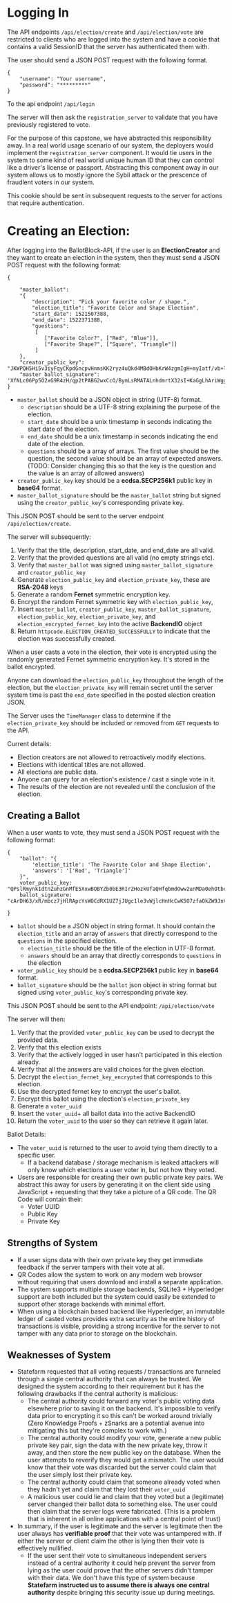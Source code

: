 # Logging In
The API endpoints ``/api/election/create`` and ``/api/election/vote`` are restricted to clients who are logged into the system and have a cookie that contains a valid SessionID
that the server has authenticated them with.

The user should send a JSON POST request with the following format.
```
{
    "username": "Your username",
    "password": "*********"
}
```

To the api endpoint ``/api/login``

The server will then ask the ``registration_server`` to validate that you have previously registered to vote.

For the purpose of this capstone, we have abstracted this responsibility away. In a real world usage scenario of our system, the deployers would implement the ``registration_server`` component. It would tie users in the system to some kind of real world unique human ID that they can control like a driver's license or passport. Abstracting this component away in our system allows us to mostly ignore the Sybil attack or the prescence of fraudlent voters in our system.

This cookie should be sent in subsequent requests to the server for actions that require authentication.

# Creating an Election:
After logging into the BallotBlock-API, if the user is an **ElectionCreator** and
they want to create an election in the system, then they must send a JSON POST
request with the following format:

```
{

    "master_ballot":
    "{
        "description": "Pick your favorite color / shape.",
        "election_title": "Favorite Color and Shape Election",
        "start_date": 1521507388,
        "end_date": 1522371388,
        "questions":
         [
            ["Favorite Color?", ["Red", "Blue"]],
            ["Favorite Shape?", ["Square", "Triangle"]]
         ]
    },
    "creator_public_key": "JKWPQH5Hi5v3iyFqyCKpdGncpvHnmsKK2ryz4uQkd4MBdOHbKrW4zgmIgH+myIatf/vb+l5eb0f79BGbMBc1jg==",
    "master_ballot_signature": 'XfNLc06Pp5O2xG9R4zH/qp2tPABG2wxCcO/BymLsRMATALnhdmrtX32sI+KaGgLhAriWgg2dm5wpeuk2bkmg8w=='
}
```

* ``master_ballot`` should be a JSON object in string (UTF-8) format.
    * ``description`` should be a UTF-8 string explaining the purpose of the election.
    * ``start_date`` should be a unix timestamp in seconds indicating the start date of the election.
    * ``end_date`` should be a unix timestamp in seconds indicating the end date of the election.
    * ``questions`` should be a array of arrays. The first value should be the question, the second value should be an array of expected answers. (TODO: Consider changing this so that the key is the question and the value is an array of allowed answers)
* ``creator_public_key`` key should be a **ecdsa.SECP256k1** public key in **base64** format.
* ``master_ballot_signature`` should be the ``master_ballot`` string but signed using the ``creator_public_key``'s corresponding private key.

This JSON POST should be sent to the server endpoint ```/api/election/create```.

The server will subsequently:

1. Verify that the title, description, start_date, and end_date are all valid.
2. Verify that the provided questions are all valid (no empty strings etc).
3. Verify that ``master_ballot`` was signed using ``master_ballot_signature`` and ``creator_public_key``
4. Generate ``election_public_key`` and ``election_private_key``, these are **RSA-2048** keys 
5. Generate a random **Fernet** symmetric encryption key.
6. Encrypt the random Fernet symmetric key with ``election_public_key``,
7. Insert ``master_ballot``, ``creator_public_key``, ``master_ballot_signature``, ``election_public_key``, ``election_private_key``, and ``election_encrypted_fernet_key`` into the active **BackendIO** object
8. Return ``httpcode.ELECTION_CREATED_SUCCESSFULLY`` to indicate that the election was successfully created.

When a user casts a vote in the election, their vote is encrypted using the randomly generated Fernet symmetric encryption key. It's stored in the ballot encrypted.

Anyone can download the ``election_public_key`` throughout the length of the election, but the ``election_private_key`` will remain secret until the server system time is past the ``end_date`` specified in the posted election creation JSON.

The Server uses the ``TimeManager`` class to determine if the ``election_private_key`` should be included or removed from ``GET`` requests to the API.

Current details:
* Election creators are not allowed to retroactively modify elections.
* Elections with identical titles are not allowed.
* All elections are public data.
* Anyone can query for an election's existence / cast a single vote in it.
* The results of the election are not revealed until the conclusion of the election.

## Creating a Ballot
When a user wants to vote, they must send a JSON POST request with the following format:

```
{
    "ballot": "{
        'election_title': 'The Favorite Color and Shape Election',
        'answers': '['Red', 'Triangle']'
    }",
    voter_public_key: "QPslRmynk1dtnZuhzGnMfE5XxwBOBYZb0bE3RIrZHozkUfaQHfqbmdOww2unMDa0ehOtbcmZ1dh000ODdwxDZA=="
    ballot_signature: "cArDH63/xR/mbcz7jHlRApcYsWOCdRX1UZ7jJUgc1le3vWjlcHnHcCwK5O7zfaOkZW9JnVcsW+1o+PvzDx6zeg=="

}
```

* ``ballot`` should be a JSON object in string format. It should contain the ``election_title`` and an array of ``answers`` that directly correspond to the ``questions`` in the specified election.
  * ``election_title`` should be the title of the election in UTF-8 format.
  * ``answers`` should be an array that directly corresponds to ``questions`` in the election
* ``voter_public_key`` should be a **ecdsa.SECP256k1** public key in **base64** format.
* ``ballot_signature`` should be the ``ballot`` json object in string format but signed using ``voter_public_key``'s corresponding private key.

This JSON POST should be sent to the API endpoint: ```/api/election/vote```

The server will then:
1. Verify that the provided ``voter_public_key`` can be used to decrypt the provided data.
2. Verify that this election exists
3. Verify that the actively logged in user hasn't participated in this election already.
4. Verify that all the answers are valid choices for the given election.
5. Decrypt the ``election_fernet_key_encrypted`` that corresponds to this election.
6. Use the decrypted fernet key to encrypt the user's ballot.
7. Encrypt this ballot using the election's ``election_private_key``
8. Generate a ``voter_uuid``
9. Insert the ``voter_uuid``+ all ballot data into the active BackendIO
10. Return the ``voter_uuid`` to the user so they can retrieve it again later.


Ballot Details:
* The ``voter_uuid`` is returned to the user to avoid tying them directly to a specific user.
    * If a backend database / storage mechanism is leaked attackers will only know which elections a user voter in, but not how they voted.
* Users are responsible for creating their own public private key pairs. We abstract this away for users by generating it on the client side using JavaScript + requesting that they take a picture of a QR code. The QR Code will contain their:
    * Voter UUID
    * Public Key
    * Private Key

## Strengths of System
* If a user signs data with their own private key they get immediate feedback if the server tampers with their vote at all.
* QR Codes allow the system to work on any modern web browser without requiring that users download and install a separate application.
* The system supports multiple storage backends, SQLite3 + Hyperledger support are both included but the system could easily be extended to support other storage backends with minimal effort.
* When using a blockchain based backend like Hyperledger, an immutable ledger of casted votes provides extra security as the entire history of transactions is visible, providing a strong incentive for the server to not tamper with any data prior to storage on the blockchain.

## Weaknesses of System
* Statefarm requested that all voting requests / transactions are funneled through a single central authority that can always be trusted. We designed the system according to their requirement but it has the following drawbacks if the central authority is malicious:
    * The central authority could forward any voter's public voting data elsewhere prior
    to saving it on the backend. It's impossible to verify data prior to encrypting it so this
    can't be worked around trivially (Zero Knowledge Proofs + zSnarks are a potential avenue into mitigating this but they're complex to work with.)
    * The central authority could modify your vote, generate a new public private key pair, sign the data with the new private key, throw it away, and then store the new public key on the database. When the user attempts to reverify they would get a mismatch. The user would know that their vote was discarded but the server could claim that the user simply lost their private key.
    * The central authority could claim that someone already voted when they hadn't yet and claim that they lost their ``voter_uuid``
    * A malicious user could lie and claim that they voted but a (legitimate) server changed their ballot data to something else. The user could then claim that the server logs were fabricated. (This is a problem that is inherent in all online applications with a central point of trust)
* In summary, if the user is legitimate and the server is legitimate then the user always has **verifiable proof** that their vote was untampered with. If either the server or client claim the other is lying then their vote is effectively nullified.
    * If the user sent their vote to simultaneous independent servers instead of a central authority it could help prevent the server from lying as the user could prove that the other servers didn't tamper with their data. We don't have this type of system because **Statefarm instructed us to assume there is always one central authority** despite bringing this security issue up during meetings.
